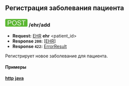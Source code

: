 ## Регистрация заболевания пациента

### ![POST](../../../img/post.png) /ehr/add
* **Request:** [EHR](../../../types/types.md#ehr) **ehr** <patient_id>
* **Response ```200```:** [[EHR](../../../types/types.md#ehr)]
* **Response ```422```:** [ErrorResult](../../../types/types.md#errorresult)

Регистрирует новое заболевание для пациента. 

#### Примеры
**[http](examples/add.md)**
**[java](examples/addJava.md)**